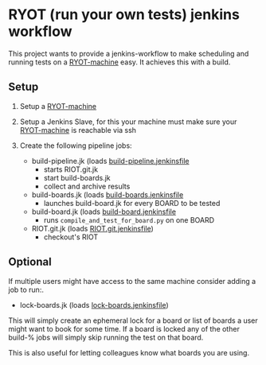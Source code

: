 # RYOT (run your own tests) jenkins workflow

This project wants to provide a jenkins-workflow to make scheduling and running
tests on a [RYOT-machine](https://github.com/fjmolinas/riot-ryot) easy.
It achieves this with a build.

## Setup

1. Setup a [RYOT-machine](https://github.com/fjmolinas/riot-ryot)
1. Setup a Jenkins Slave, for this your machine must make sure your
  [RYOT-machine](https://github.com/fjmolinas/riot-ryot)
   is reachable via ssh
1. Create the following pipeline jobs:

    - build-pipeline.jk (loads [build-pipeline.jenkinsfile](build-pipeline.jenkinsfile)
        - starts RIOT.git.jk
        - start build-boards.jk
        - collect and archive results
    - build-boards.jk (loads [build-boards.jenkinsfile](build-boards.jenkinsfile)
        - launches build-board.jk for every BOARD to be tested
    - build-board.jk (loads [build-board.jenkinsfile](build-board.jenkinsfile)
        - runs `compile_and_test_for_board.py` on one BOARD
    - RIOT.git.jk  (loads [RIOT.git.jenkinsfile](RIOT.git.jenkinsfile))
        - checkout's RIOT

## Optional

If multiple users might have access to the same machine consider adding a job
to run:.

- lock-boards.jk (loads [lock-boards.jenkinsfile](lock-boards.jenkinsfile))

This will simply create an ephemeral lock for a board or list of boards a user
might want to book for some time. If a board is locked any of the other build-%
jobs will simply skip running the test on that board.

This is also useful for letting colleagues know what boards you are using.
